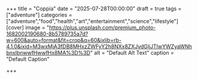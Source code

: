 +++
title = "Coppia"
date = "2025-07-28T00:00:00"
draft = true
tags = ["adventure"]
categories = ["adventure","food","health","art","entertainment","science","lifestyle"]
[cover]
    image = "https://plus.unsplash.com/premium_photo-1682002190680-8b5789735a7d?w=600&auto=format&fit=crop&q=60&ixlib=rb-4.1.0&ixid=M3wxMjA3fDB8MHxzZWFyY2h8NXx8ZXJvdGljJTIwYWZyaWNhbnxlbnwwfHwwfHx8MA%3D%3D"
    alt = "Default Alt Text"
    caption = "Default Caption"

+++
